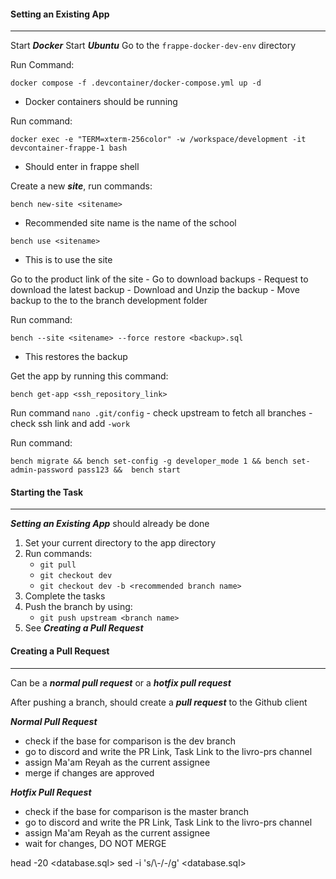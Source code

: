 
#### Setting an Existing App
---
Start ***Docker***
Start ***Ubuntu***
Go to the `frappe-docker-dev-env` directory

Run Command:
```
docker compose -f .devcontainer/docker-compose.yml up -d
```
- Docker containers should be running

Run command:
```
docker exec -e "TERM=xterm-256color" -w /workspace/development -it devcontainer-frappe-1 bash
```
- Should enter in frappe shell

Create a new ***site***, run commands:
```
bench new-site <sitename>
```
- Recommended site name is the name of the school
```
bench use <sitename>
```
- This is to use the site

Go to the product link of the site
	- Go to download backups
	- Request to download the latest backup
	- Download and Unzip the backup
	- Move backup to the to the branch development folder

Run command:
```
bench --site <sitename> --force restore <backup>.sql
```
- This restores the backup

Get the app by running this command:
```
bench get-app <ssh_repository_link>
```
 Run command `nano .git/config`
		- check upstream to fetch all branches
		- check ssh link and add `-work`

Run command:
```
bench migrate && bench set-config -g developer_mode 1 && bench set-admin-password pass123 &&  bench start
```

#### Starting the Task
---
***Setting an Existing App*** should already be done

1. Set your current directory to the app directory
2. Run commands:
	- `git pull`
	- `git checkout dev`
	- `git checkout dev -b <recommended branch name>`
3. Complete the tasks
4. Push the branch by using:
	- `git push upstream <branch name>`
5. See ***Creating a Pull Request***

#### Creating a Pull Request
---
Can be a ***normal pull request*** or a ***hotfix pull request***

After pushing a branch, should create a ***pull request*** to the Github client

***Normal Pull Request***
- check if the base for comparison is the dev branch
- go to discord and write the PR Link, Task Link to the livro-prs channel
- assign Ma'am Reyah as the current assignee
- merge if changes are approved

***Hotfix Pull Request***
- check if the base for comparison is the master branch
- go to discord and write the PR Link, Task Link to the livro-prs channel
- assign Ma'am Reyah as the current assignee
- wait for changes, DO NOT MERGE

head -20 <database.sql>
sed -i 's/\\-/-/g' <database.sql>
